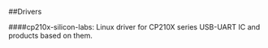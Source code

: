 
##Drivers

####cp210x-silicon-labs: Linux driver for CP210X series USB-UART IC and products based on them.




